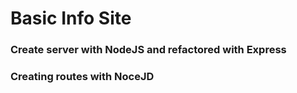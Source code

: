 # Basic Info Site

### Create server with NodeJS and refactored with Express

### Creating routes with NoceJD